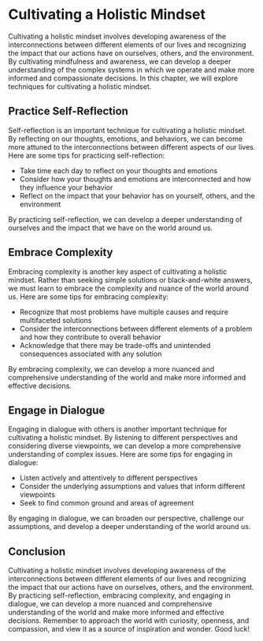 Cultivating a Holistic Mindset
====================================================================

Cultivating a holistic mindset involves developing awareness of the interconnections between different elements of our lives and recognizing the impact that our actions have on ourselves, others, and the environment. By cultivating mindfulness and awareness, we can develop a deeper understanding of the complex systems in which we operate and make more informed and compassionate decisions. In this chapter, we will explore techniques for cultivating a holistic mindset.

Practice Self-Reflection
------------------------

Self-reflection is an important technique for cultivating a holistic mindset. By reflecting on our thoughts, emotions, and behaviors, we can become more attuned to the interconnections between different aspects of our lives. Here are some tips for practicing self-reflection:

* Take time each day to reflect on your thoughts and emotions
* Consider how your thoughts and emotions are interconnected and how they influence your behavior
* Reflect on the impact that your behavior has on yourself, others, and the environment

By practicing self-reflection, we can develop a deeper understanding of ourselves and the impact that we have on the world around us.

Embrace Complexity
------------------

Embracing complexity is another key aspect of cultivating a holistic mindset. Rather than seeking simple solutions or black-and-white answers, we must learn to embrace the complexity and nuance of the world around us. Here are some tips for embracing complexity:

* Recognize that most problems have multiple causes and require multifaceted solutions
* Consider the interconnections between different elements of a problem and how they contribute to overall behavior
* Acknowledge that there may be trade-offs and unintended consequences associated with any solution

By embracing complexity, we can develop a more nuanced and comprehensive understanding of the world and make more informed and effective decisions.

Engage in Dialogue
------------------

Engaging in dialogue with others is another important technique for cultivating a holistic mindset. By listening to different perspectives and considering diverse viewpoints, we can develop a more comprehensive understanding of complex issues. Here are some tips for engaging in dialogue:

* Listen actively and attentively to different perspectives
* Consider the underlying assumptions and values that inform different viewpoints
* Seek to find common ground and areas of agreement

By engaging in dialogue, we can broaden our perspective, challenge our assumptions, and develop a deeper understanding of the world around us.

Conclusion
----------

Cultivating a holistic mindset involves developing awareness of the interconnections between different elements of our lives and recognizing the impact that our actions have on ourselves, others, and the environment. By practicing self-reflection, embracing complexity, and engaging in dialogue, we can develop a more nuanced and comprehensive understanding of the world and make more informed and effective decisions. Remember to approach the world with curiosity, openness, and compassion, and view it as a source of inspiration and wonder. Good luck!
